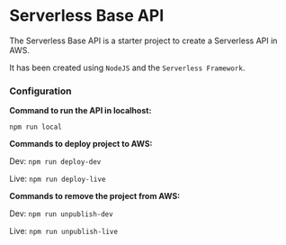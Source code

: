 # Serverless Base API

The Serverless Base API is a starter project to create a Serverless API in AWS.

It has been created using `NodeJS` and the `Serverless Framework`.


### Configuration

**Command to run the API in localhost:**

`npm run local`


**Commands to deploy project to AWS:**

Dev:  `npm run deploy-dev`

Live: `npm run deploy-live`


**Commands to remove the project from AWS:**

Dev:  `npm run unpublish-dev`

Live: `npm run unpublish-live`
